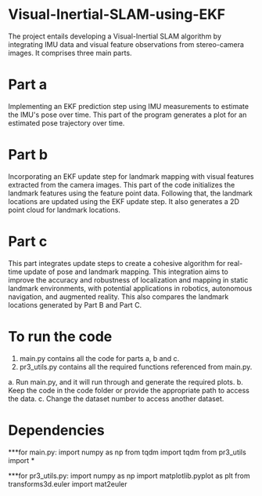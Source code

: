 # Visual-Inertial-SLAM-using-EKF
The project entails developing a Visual-Inertial SLAM algorithm by integrating IMU data and visual feature observations 
from stereo-camera images.
It comprises three main parts.

# Part a
Implementing an EKF prediction step using IMU measurements to estimate the IMU's pose over time. This part of the program 
generates a plot for an estimated pose trajectory over time.

# Part b
Incorporating an EKF update step for landmark mapping with visual features extracted from the camera images. This part of the code
initializes the landmark features using the feature point data. Following that, the landmark locations are updated using the EKF 
update step. It also generates a 2D point cloud for landmark locations.

# Part c
This part integrates update steps to create a cohesive algorithm for real-time update of pose and landmark mapping. This integration
aims to improve the accuracy and robustness of localization and mapping in static landmark environments, with potential applications
in robotics, autonomous navigation, and augmented reality. 
This also compares the landmark locations generated by Part B and Part C.

# To run the code
1. main.py contains all the code for parts a, b and c.
2. pr3_utils.py contains all the required functions referenced from main.py.

a. Run main.py, and it will run through and generate the required plots. 
b. Keep the code in the code folder or provide the appropriate path to access the data.
c. Change the dataset number to access another dataset.

# Dependencies
***for main.py:
import numpy as np
from tqdm import tqdm
from pr3_utils import *

***for pr3_utils.py:
import numpy as np
import matplotlib.pyplot as plt
from transforms3d.euler import mat2euler

